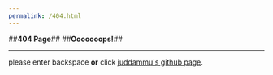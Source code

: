 ```yaml
---
permalink: /404.html
---
```


##**404 Page**##
##**Ooooooops!**##

----
please enter backspace **or**  click [juddammu's github page](http://juddammu.github.io).